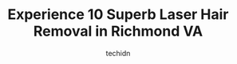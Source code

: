 ---
layout: ampstory
image: https://i0.wp.com/www.depkes.org/wp-content/uploads/2023/06/laser-hair-removal-0-in-richmond-va-1685785773.png?resize=640,853
author: techidn
featured: false
description: Discover the impressive array of Laser Hair Removal options in Richmond VA, where you can find 10 of the largest Laser Hair Removal establishments in the area. From renowned classics to hidd
title: Experience 10 Superb Laser Hair Removal in Richmond VA
cover:
   title: Experience 10 Superb Laser Hair Removal in Richmond VA
   subtitle: Rickpate
   background: https://www.depkes.org/wp-content/uploads/2023/06/laser-hair-removal-0-in-richmond-va-1685785773.png

pages: 
 - layout: thirds
   top: <h1>#1 Ideal Image Richmond</h1>
   bottom: "<p>Cierra; front desk was amazing, very friendly and helpful. My nurse Stephanie went above and beyond for me! I will definitely be back for more! Their Black Fridays Sales </p>"
   background: https://www.depkes.org/wp-content/uploads/2023/06/laser-hair-removal-1-in-richmond-va-1685785774.png
   backgroundblur: true
 - layout: thirds
   top: <h1>#2 Bombshell Brazilian Waxing And Beauty Lounge</h1>
   bottom: "<p>I originally came in with my daughter for a wedding consultation, we discussed in length about how my hair would be styled. When I showed up the day of the wedding, I was</p>"
   background: https://www.depkes.org/wp-content/uploads/2023/06/laser-hair-removal-2-in-richmond-va-1685785776.png
   cta:
      link: https://www.depkes.org/blog/experience-10-superb-laser-hair-removal-in-richmond-va/
      text: Experience 10 Superb Laser Hair Removal in Richmond VA
 - layout: thirds
   top: <h1>#3 Spa Three Ten</h1>
   bottom: "<p>5610 Patterson Ave, Richmond, VA 23226, United States</p>"
   background: https://www.depkes.org/wp-content/uploads/2023/06/laser-hair-removal-3-in-richmond-va-1685785776.png
   cta:
      link: https://www.depkes.org/blog/experience-10-superb-laser-hair-removal-in-richmond-va/
      text: Experience 10 Superb Laser Hair Removal in Richmond VA
 - layout: thirds
   top: <h1>#4 Atelier</h1>
   bottom: "<p>2307 W Cary St, Richmond, VA 23220, United States</p>"
   background: https://images.unsplash.com/photo-1515405295579-ba7b45403062?ixlib=rb-4.0.3&ixid=MnwxMjA3fDB8MHxwaG90by1wYWdlfHx8fGVufDB8fHx8&auto=format&fit=crop&w=640&h=853&q=80
   cta:
      link: https://www.depkes.org/blog/experience-10-superb-laser-hair-removal-in-richmond-va/
      text: Experience 10 Superb Laser Hair Removal in Richmond VA
 - layout: thirds
   top: <h1>#5 Diamond Laser Center Med Spa</h1>
   bottom: "<p>8527 Mayland Dr Suite 107, Richmond, VA 23294, United States</p>"
   background: https://images.unsplash.com/photo-1484589065579-248aad0d8b13?ixlib=rb-4.0.3&ixid=MnwxMjA3fDB8MHxwaG90by1wYWdlfHx8fGVufDB8fHx8&auto=format&fit=crop&w=640&h=853&q=80
   cta:
      link: https://www.depkes.org/blog/experience-10-superb-laser-hair-removal-in-richmond-va/
      text: Experience 10 Superb Laser Hair Removal in Richmond VA
 - layout: thirds
   top: <h1>#6 Dermlounge</h1>
   bottom: "<p>11934 W Broad St #110, Richmond, VA 23233, United States</p>"
   background: https://images.unsplash.com/photo-1632260260864-caf7fde5ec36?ixlib=rb-4.0.3&ixid=MnwxMjA3fDB8MHxwaG90by1wYWdlfHx8fGVufDB8fHx8&auto=format&fit=crop&w=640&h=853&q=80
   cta:
      link: https://www.depkes.org/blog/experience-10-superb-laser-hair-removal-in-richmond-va/
      text: Experience 10 Superb Laser Hair Removal in Richmond VA
 - layout: thirds
   top: <h1>#7 Richmond Surgical Arts, Inc.</h1>
   bottom: "<p>8720 Stony Point Pkwy #100, Richmond, VA 23235, United States</p>"
   background: https://images.unsplash.com/photo-1489694553447-4c9339da310d?ixlib=rb-4.0.3&ixid=MnwxMjA3fDB8MHxwaG90by1wYWdlfHx8fGVufDB8fHx8&auto=format&fit=crop&w=640&h=853&q=80
   cta:
      link: https://www.depkes.org/blog/experience-10-superb-laser-hair-removal-in-richmond-va/
      text: Experience 10 Superb Laser Hair Removal in Richmond VA
 - layout: thirds
   middle: Continue reading...
   background: https://images.unsplash.com/photo-1614648718611-0635f29016cb?ixlib=rb-4.0.3&ixid=MnwxMjA3fDB8MHxwaG90by1wYWdlfHx8fGVufDB8fHx8&auto=format&fit=crop&w=640&h=853&q=80
   cta:
      link: https://www.depkes.org/blog/experience-10-superb-laser-hair-removal-in-richmond-va/
      text: Experience 10 Superb Laser Hair Removal in Richmond VA
      
---